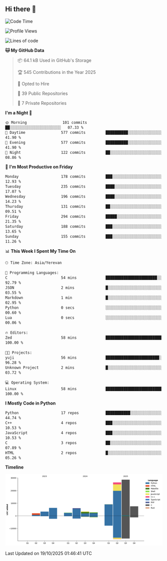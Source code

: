 ## Hi there 👋

<!--START_SECTION:waka-->
![Code Time](http://img.shields.io/badge/Code%20Time-1%2C309%20hrs%202%20mins-blue)

![Profile Views](http://img.shields.io/badge/Profile%20Views-0-blue)

![Lines of code](https://img.shields.io/badge/From%20Hello%20World%20I%27ve%20Written-97.4%20thousand%20lines%20of%20code-blue)

**🐱 My GitHub Data** 

> 📦 64.1 kB Used in GitHub's Storage 
 > 
> 🏆 545 Contributions in the Year 2025
 > 
> 💼 Opted to Hire
 > 
> 📜 39 Public Repositories 
 > 
> 🔑 7 Private Repositories 
 > 
**I'm a Night 🦉** 

```text
🌞 Morning                101 commits         ██░░░░░░░░░░░░░░░░░░░░░░░   07.33 % 
🌆 Daytime                577 commits         ██████████░░░░░░░░░░░░░░░   41.90 % 
🌃 Evening                577 commits         ██████████░░░░░░░░░░░░░░░   41.90 % 
🌙 Night                  122 commits         ██░░░░░░░░░░░░░░░░░░░░░░░   08.86 % 
```
📅 **I'm Most Productive on Friday** 

```text
Monday                   178 commits         ███░░░░░░░░░░░░░░░░░░░░░░   12.93 % 
Tuesday                  235 commits         ████░░░░░░░░░░░░░░░░░░░░░   17.07 % 
Wednesday                196 commits         ████░░░░░░░░░░░░░░░░░░░░░   14.23 % 
Thursday                 131 commits         ██░░░░░░░░░░░░░░░░░░░░░░░   09.51 % 
Friday                   294 commits         █████░░░░░░░░░░░░░░░░░░░░   21.35 % 
Saturday                 188 commits         ███░░░░░░░░░░░░░░░░░░░░░░   13.65 % 
Sunday                   155 commits         ███░░░░░░░░░░░░░░░░░░░░░░   11.26 % 
```


📊 **This Week I Spent My Time On** 

```text
🕑︎ Time Zone: Asia/Yerevan

💬 Programming Languages: 
C                        54 mins             ███████████████████████░░   92.79 % 
JSON                     2 mins              █░░░░░░░░░░░░░░░░░░░░░░░░   03.55 % 
Markdown                 1 min               █░░░░░░░░░░░░░░░░░░░░░░░░   02.95 % 
Python                   0 secs              ░░░░░░░░░░░░░░░░░░░░░░░░░   00.60 % 
Lua                      0 secs              ░░░░░░░░░░░░░░░░░░░░░░░░░   00.06 % 

🔥 Editors: 
Zed                      58 mins             █████████████████████████   100.00 % 

🐱‍💻 Projects: 
yuji                     56 mins             ████████████████████████░   96.28 % 
Unknown Project          2 mins              █░░░░░░░░░░░░░░░░░░░░░░░░   03.72 % 

💻 Operating System: 
Linux                    58 mins             █████████████████████████   100.00 % 
```

**I Mostly Code in Python** 

```text
Python                   17 repos            ███████████░░░░░░░░░░░░░░   44.74 % 
C++                      4 repos             ███░░░░░░░░░░░░░░░░░░░░░░   10.53 % 
JavaScript               4 repos             ███░░░░░░░░░░░░░░░░░░░░░░   10.53 % 
C                        3 repos             ██░░░░░░░░░░░░░░░░░░░░░░░   07.89 % 
HTML                     2 repos             █░░░░░░░░░░░░░░░░░░░░░░░░   05.26 % 
```



**Timeline**

![Lines of Code chart](https://raw.githubusercontent.com/0xM4LL0C/0xM4LL0C/main/assets/bar_graph.png)


 Last Updated on 19/10/2025 01:46:41 UTC
<!--END_SECTION:waka-->
